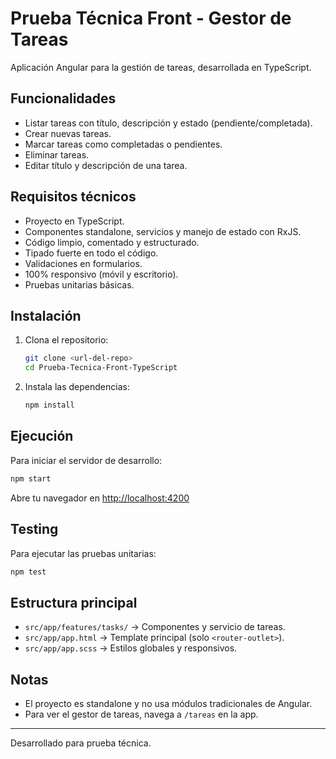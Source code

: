 
# Prueba Técnica Front - Gestor de Tareas

Aplicación Angular para la gestión de tareas, desarrollada en TypeScript.

## Funcionalidades
- Listar tareas con título, descripción y estado (pendiente/completada).
- Crear nuevas tareas.
- Marcar tareas como completadas o pendientes.
- Eliminar tareas.
- Editar título y descripción de una tarea.

## Requisitos técnicos
- Proyecto en TypeScript.
- Componentes standalone, servicios y manejo de estado con RxJS.
- Código limpio, comentado y estructurado.
- Tipado fuerte en todo el código.
- Validaciones en formularios.
- 100% responsivo (móvil y escritorio).
- Pruebas unitarias básicas.

## Instalación
1. Clona el repositorio:
   ```bash
   git clone <url-del-repo>
   cd Prueba-Tecnica-Front-TypeScript
   ```
2. Instala las dependencias:
   ```bash
   npm install
   ```

## Ejecución
Para iniciar el servidor de desarrollo:
```bash
npm start
```
Abre tu navegador en [http://localhost:4200](http://localhost:4200)

## Testing
Para ejecutar las pruebas unitarias:
```bash
npm test
```

## Estructura principal
- `src/app/features/tasks/` → Componentes y servicio de tareas.
- `src/app/app.html` → Template principal (solo `<router-outlet>`).
- `src/app/app.scss` → Estilos globales y responsivos.

## Notas
- El proyecto es standalone y no usa módulos tradicionales de Angular.
- Para ver el gestor de tareas, navega a `/tareas` en la app.

---
Desarrollado para prueba técnica.
